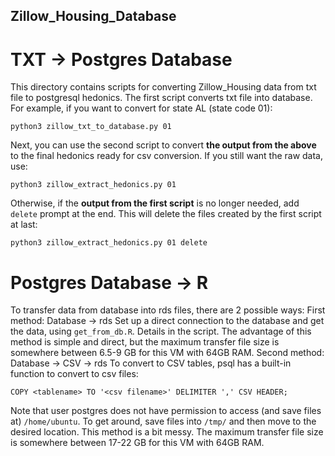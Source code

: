 ## Zillow_Housing_Database

# TXT -> Postgres Database
This directory contains scripts for converting Zillow_Housing data from txt file to postgresql hedonics.
The first script converts txt file into database. For example, if you want to convert for state AL (state code 01):
```
python3 zillow_txt_to_database.py 01
```
Next, you can use the second script to convert **the output from the above** to the final hedonics ready for csv conversion. If you still want the raw data, use:
```
python3 zillow_extract_hedonics.py 01
```
Otherwise, if the **output from the first script** is no longer needed, add `delete` prompt at the end. This will delete the files created by the first script at last:
```
python3 zillow_extract_hedonics.py 01 delete
```

# Postgres Database -> R
To transfer data from database into rds files, there are 2 possible ways:
First method: Database -> rds
Set up a direct connection to the database and get the data, using `get_from_db.R`. Details in the script.
The advantage of this method is simple and direct, but the maximum transfer file size is somewhere between 6.5-9 GB for this VM with 64GB RAM.
Second method: Database -> CSV -> rds
To convert to CSV tables, psql has a built-in function to convert to csv files:
```
COPY <tablename> TO '<csv filename>' DELIMITER ',' CSV HEADER;
```
Note that user postgres does not have permission to access (and save files at) `/home/ubuntu`. To get around, save files into `/tmp/` and then move to the desired location.
This method is a bit messy. The maximum transfer file size is somewhere between 17-22 GB for this VM with 64GB RAM.
